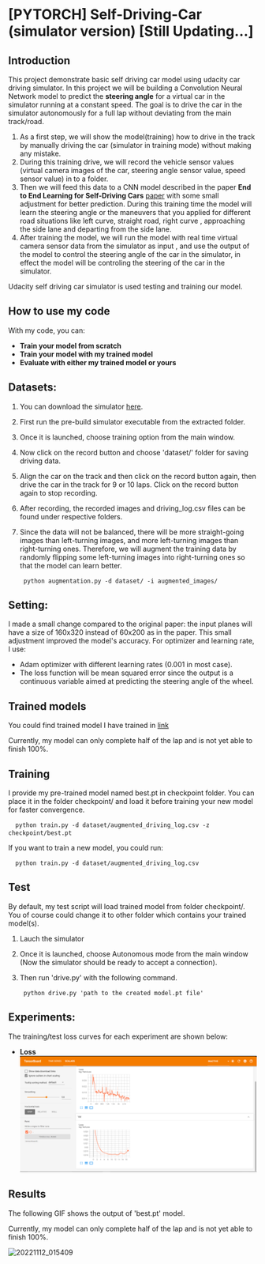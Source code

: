 # [PYTORCH] Self-Driving-Car (simulator version) [Still Updating...]

## Introduction

This project demonstrate basic self driving car model using udacity car driving simulator. In this project we will be building a Convolution Neural Network model to predict the **steering angle** for a virtual car in the simulator running at a constant speed. The goal is to drive the car in the simulator autonomously for a full lap without deviating from the main track/road. 

1. As a first step, we will show the model(training) how to drive in the track by manually driving the car (simulator in training mode) without making any mistake.
2. During this training drive, we will record the vehicle sensor values (virtual camera images of the car, steering angle sensor value, speed sensor value) in to a folder.
3. Then we will feed this data to a CNN model described in the paper **End to End Learning for Self-Driving Cars** [paper](https://images.nvidia.com/content/tegra/automotive/images/2016/solutions/pdf/end-to-end-dl-using-px.pdf) with some small adjustment for better prediction. During this training time the model will learn the steering angle or the maneuvers that you applied for different road situations like left curve, straight road, right curve , approaching the side lane and departing from the side lane. 
4. After training the model, we will run the model with real time virtual camera sensor data from the simulator as input , and use the output of the model to control the steering angle of the car in the simulator, in effect the model will be controling the steering of the car in the simulator.


Udacity self driving car simulator is used testing and training our model.

 
## How to use my code

With my code, you can:
* **Train your model from scratch**
* **Train your model with my trained model**
* **Evaluate with either my trained model or yours**

## Datasets:

1. You can download the simulator [here](https://github.com/udacity/self-driving-car-sim/tree/v1.45).
2. First run the pre-build simulator executable from the extracted folder.
3. Once it is launched, choose training option from the main window.
4. Now click on the record button and choose 'dataset/' folder for saving driving data.
5. Align the car on the track and then click on the record button again, then drive the car in the track for 9 or 10 laps. Click on the record button again to stop recording.
6. After recording, the recorded images and driving_log.csv files can be found under respective folders.
7. Since the data will not be balanced, there will be more straight-going images than left-turning images, and more left-turning images than right-turning ones. Therefore, we will augment the training data by randomly flipping some left-turning images into right-turning ones so that the model can learn better.

        python augmentation.py -d dataset/ -i augmented_images/ 

## Setting:

I made a small change compared to the original paper: the input planes will have a size of 160x320 instead of 60x200 as in the paper. This small adjustment improved the model's accuracy. For optimizer and learning rate, I use:

* Adam optimizer with different learning rates (0.001 in most case).
* The loss function will be mean squared error since the output is a continuous variable aimed at predicting the steering angle of the wheel.

## Trained models

You could find trained model I have trained in [link](https://drive.google.com/drive/folders/1AfqrugVAcFHUq4GnXcwU8K0W5qufQEUi?usp=sharing)

Currently, my model can only complete half of the lap and is not yet able to finish 100%.
## Training

I provide my pre-trained model named best.pt in checkpoint folder. You can place it in the folder checkpoint/ and load it before training your new model for faster convergence.

      python train.py -d dataset/augmented_driving_log.csv -z checkpoint/best.pt

If you want to train a new model, you could run:

      python train.py -d dataset/augmented_driving_log.csv

## Test

By default, my test script will load trained model from folder checkpoint/. You of course could change it to other folder which contains your trained model(s).

1. Lauch the simulator 

2. Once it is launched, choose Autonomous mode from the main window (Now the simulator should be ready to accept a connection).

3. Then run 'drive.py' with the following command.

        python drive.py 'path to the created model.pt file'

## Experiments:

The training/test loss curves for each experiment are shown below:

- **Loss**
![train_loss](demo/tensorboard.png)

## Results

The following GIF shows the output of 'best.pt' model.   

Currently, my model can only complete half of the lap and is not yet able to finish 100%.

![20221112_015409](demo\demo.gif)